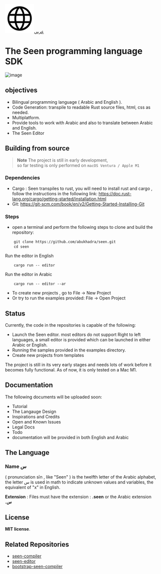 [![en](https://raw.githubusercontent.com/abukhadra/Seen/master/readme/language.svg)عربي](https://github.com/abukhadra/Seen/blob/master/README.md)

# The Seen programming language SDK

<img width="1600" alt="image" src="https://github.com/abukhadra/seen/assets/987908/ab49f38f-a0cc-414a-a679-a46d2b61a902">



## objectives
- Bilingual programming language ( Arabic and English ).
- Code Generation: transpile to readable Rust source files, html, css as needed.
- Multiplatform.
- Provide tools to work with Arabic and also to translate between Arabic and English.
- The Seen Editor


## Building from source
> **Note**
> The project is still in early development, <br>
> so far testing is only performed on  `macOS Ventura / Apple M1` 


### Dependencies
- Cargo : Seen transpiles to rust, you will need to install rust and cargo , follow the instructions in the following link:
		https://doc.rust-lang.org/cargo/getting-started/installation.html 
- Git: https://git-scm.com/book/en/v2/Getting-Started-Installing-Git

### Steps
- open a terminal and perform the following steps to clone and build the repository: 
```
    git clone https://github.com/abukhadra/seen.git
    cd seen
```
Run the editor in English
```   
    cargo run -- editor	
```
Run the editor in Arabic
```
    cargo run -- editor --ar	
```
- To create new projects , go to File -> New Project 
- Or try to run the examples provided:   File -> Open Project


## Status
Currently, the code in the repositories is capable of the following:
- Launch the Seen editor. most editors do not support Right to left languages, a small editor is provided which can be launched in either Arabic or English. 
- Running the samples provided in the examples directory.
- Create new projects from templates
  
The project is still in its very early stages and needs lots of work before it becomes fully functional. 
As of now, it is only tested on a Mac M1. 


## Documentation
The following documents will be uploaded soon:
- Tutorial
- The Langauge Design
- Inspirations and Credits 
- Open and Known Issues
- Legal Docs
- Todo
- documentation will be provided in both English and Arabic


## The Language
### Name **س** 
( pronunciation sīn , like "Seen" ) is the twelfth letter of the Arabic alphabet,  the letter س is used in math to indicate unknown values and variables, the equivalent of "x" in English.
 
**Extension** : Files must have the extension : **.seen** or the Arabic extension **.س**

## License
**MIT license**.  

## Related Repositories
- [seen-compiler](https://github.com/abukhadra/seen-compiler)
- [seen-editor](https://github.com/abukhadra/seen-editor)
- [bootstrap-seen-compiler](https://github.com/abukhadra/bootstrap-seen-compiler)
